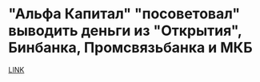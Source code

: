 # "Альфа Капитал" "посоветовал" выводить деньги из "Открытия", Бинбанка, Промсвязьбанка и МКБ



[LINK](https://varlamov.ru/2515667.html)